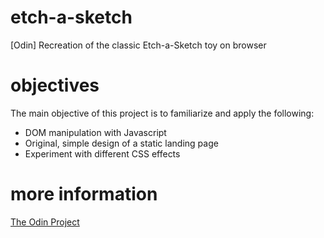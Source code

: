 # etch-a-sketch
[Odin] Recreation of the classic Etch-a-Sketch toy on browser

# objectives
The main objective of this project is to familiarize and apply the following:
- DOM manipulation with Javascript
- Original, simple design of a static landing page
- Experiment with different CSS effects

# more information
[The Odin Project](https://www.theodinproject.com/courses/web-development-101/lessons/etch-a-sketch-project)
